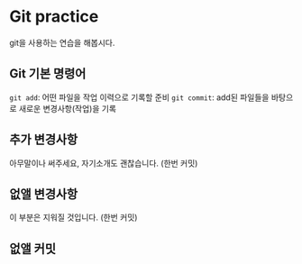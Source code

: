  # Git practice

 git을 사용하는 연습을 해봅시다.

 ## Git 기본 명령어

 `git add`: 어떤 파일을 작업 이력으로 기록할 준비
 `git commit`: add된 파일들을 바탕으로 새로운 변경사항(작업)을 기록

 ## 추가 변경사항

 아무말이나 써주세요, 자기소개도 괜찮습니다. (한번 커밋)

 ## 없앨 변경사항

 이 부분은 지워질 것입니다. (한번 커밋)

 ## 없앨 커밋

 
